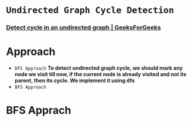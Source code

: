 # `Undirected Graph Cycle Detection`
### [Detect cycle in an undirected graph | GeeksForGeeks](https://practice.geeksforgeeks.org/problems/detect-cycle-in-an-undirected-graph/1?utm_source=gfg&utm_medium=article&utm_campaign=bottom_sticky_on_article)
# Approach 
- `DFS Approach` **To detect undirected graph cycle, we should mark any node we visit till now, if the current node is already visited and not its parent, then its cycle. We implement it using dfs**
- `BFS Approach` 

# BFS Apprach 
```cpp


```
